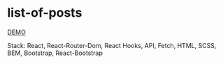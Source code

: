# list-of-posts

[DEMO](https://anya-shults.github.io/list-of-posts/#/)

Stack: React, React-Router-Dom, React Hooks, API, Fetch, HTML, SCSS, BEM, Bootstrap, React-Bootstrap
